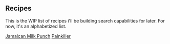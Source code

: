 ## Recipes

This is the WIP list of recipes i'll be building search capabilities for later. For now, it's an alphabetized list.

[Jamaican Milk Punch](jamaican_milk_punch)
[Painkiller](painkiller)
